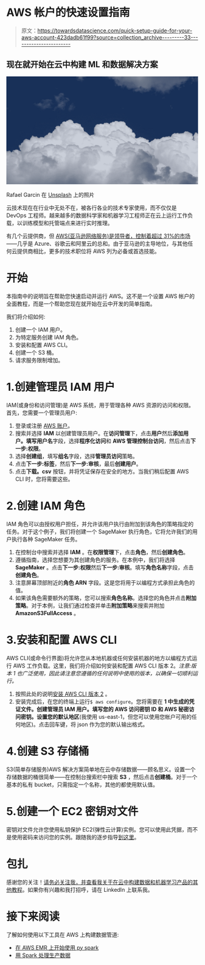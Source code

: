 # AWS 帐户的快速设置指南

> 原文：<https://towardsdatascience.com/quick-setup-guide-for-your-aws-account-423dadb61f99?source=collection_archive---------33----------------------->

## 现在就开始在云中构建 ML 和数据解决方案

![](img/1003369a3718124a99083fa8922869b0.png)

Rafael Garcin 在 [Unsplash](https://unsplash.com/s/photos/cloud?utm_source=unsplash&utm_medium=referral&utm_content=creditCopyText) 上的照片

云技术现在在行业中无处不在，被各行各业的技术专家使用，而不仅仅是 DevOps 工程师。越来越多的数据科学家和机器学习工程师正在云上运行工作负载，以训练模型和托管端点来进行实时推理。

有几个云提供商，但 [AWS(亚马逊网络服务)是领导者，控制着超过 31%的市场](https://www.parkmycloud.com/blog/aws-vs-azure-vs-google-cloud-market-share/#:~:text=AWS%20has%2031%25%20of%20the,%25%2C%20Alibaba%20Cloud%20close%20behind.)——几乎是 Azure、谷歌云和阿里云的总和。由于亚马逊的主导地位，与其他任何云提供商相比，更多的技术职位将 AWS 列为必备或首选技能。

# 开始

本指南中的说明旨在帮助您快速启动并运行 AWS。这不是一个设置 AWS 帐户的全面教程，而是一个帮助您现在就开始在云中开发的简单指南。

我们将介绍如何:

1.  创建一个 IAM 用户。
2.  为特定服务创建 IAM 角色。
3.  安装和配置 AWS CLI。
4.  创建一个 S3 桶。
5.  请求服务限制增加。

# 1.创建管理员 IAM 用户

IAM(或身份和访问管理)是 AWS 系统，用于管理各种 AWS 资源的访问和权限。首先，您需要一个管理员用户:

1.  登录或注册 [AWS 账户](https://aws.amazon.com/console/)。
2.  搜索并选择 **IAM** 以创建管理员用户。在**访问管理**下，点击**用户**然后**添加用户。**填写**用户名**字段，选择**程序化访问**和 **AWS 管理控制台访问**，然后点击**下一步:权限**。
3.  选择**创建组**，填写**组名**字段，选择**管理员访问**策略。
4.  点击**下一步:标签**，然后**下一步:审核**，最后**创建用户**。
5.  点击**下载。csv** 按钮，并将凭证保存在安全的地方。当我们稍后配置 AWS CLI 时，您将需要这些。

# 2.创建 IAM 角色

IAM 角色可以由授权用户担任，并允许该用户执行由附加到该角色的策略指定的任务。对于这个例子，我们将创建一个 SageMaker 执行角色，它将允许我们的用户执行各种 SageMaker 任务。

1.  在控制台中搜索并选择 **IAM** 。在**权限管理**下，点击**角色**，然后**创建角色**。
2.  遵循指南，选择您想要为其创建角色的服务。在本例中，我们将选择 **SageMaker** 。点击**下一步:权限**然后**下一步:审核**。填写**角色名称**字段，点击**创建角色**。
3.  注意屏幕顶部附近的**角色 ARN** 字段。这是您将用于以编程方式承担此角色的值。
4.  如果该角色需要额外的策略，您可以搜索**角色名称**。选择您的角色并点击**附加策略**。对于本例，让我们通过检查并单击**附加策略**来搜索并附加 **AmazonS3FullAccess** 。

# 3.安装和配置 AWS CLI

AWS CLI(或命令行界面)将允许您从本地机器或任何安装机器的地方以编程方式运行 AWS 工作负载。这里，我们将介绍如何安装和配置 AWS CLI 版本 2。*注意:版本 1 也广泛使用，因此请注意您遵循的任何说明中使用的版本，以确保一切顺利运行。*

1.  按照此处的说明[安装 AWS CLI 版本 2](https://docs.aws.amazon.com/cli/latest/userguide/install-cliv2.html) 。
2.  安装完成后，在您的终端上运行`$ aws configure`。您将需要在 **1 中生成的凭证文件。创建管理员 IAM 用户。**填写您的 **AWS 访问密钥 ID** 和 **AWS 秘密访问密钥**。设置您的**默认地区**(我使用 us-east-1，但您可以使用您帐户可用的任何地区)。点击回车键，将 json 作为您的默认输出格式。

# 4.创建 S3 存储桶

S3(简单存储服务)AWS 解决方案简单地在云中存储数据——顾名思义。设置一个存储数据的桶很简单——在控制台搜索栏中搜索 **S3** ，然后点击**创建桶**。对于一个基本的私有 bucket，只需指定一个名称，其他的都使用默认值。

# 5.创建一个 EC2 密钥对文件

密钥对文件允许您使用私钥保护 EC2(弹性云计算)实例。您可以使用此凭据，而不是使用密码来访问您的实例。跟随我的逐步指导[到这里](https://medium.com/@brentlemieux/create-a-key-pair-file-for-aws-ec2-b71c6badb16)。

# 包扎

感谢您的关注！[请务必关注我，并查看我关于在云中构建数据和机器学习产品的其他教程](https://medium.com/@brentlemieux)。如果你有兴趣和我打招呼，请在 LinkedIn 上联系我。

# 接下来阅读

了解如何使用以下工具在 AWS 上构建数据管道:

*   [在 AWS EMR 上开始使用 py spark](/getting-started-with-pyspark-on-amazon-emr-c85154b6b921)
*   [用 Spark 处理生产数据](/production-data-processing-with-apache-spark-96a58dfd3fe7)